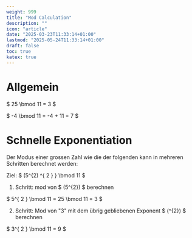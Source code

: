 ```yaml
---
weight: 999
title: "Mod Calculation"
description: ""
icon: "article"
date: "2025-03-23T11:33:14+01:00"
lastmod: "2025-05-24T11:33:14+01:00"
draft: false
toc: true
katex: true
---
```


# Allgemein

$ 25 \bmod 11 = 3 $

$ -4 \bmod 11 = -4 + 11 = 7 $


# Schnelle Exponentiation

Der Modus einer grossen Zahl wie die der folgenden kann in mehreren Schritten berechnet werden: 

Ziel: $ (5^{2) ^{ 2 } } \bmod 11 $ 

1. Schritt: mod von $ (5^{2}) $ berechnen

$ 5^{ 2 } \bmod 11 = 25 \bmod 11 = 3 $

2. Schritt: Mod von "3" mit dem übrig gebliebenen Exponent $ (^{2}) $ berechnen 

$ 3^{ 2 } \bmod 11 = 9 $
